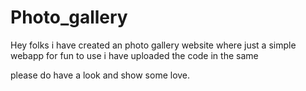 # Photo_gallery


Hey folks i have created an photo gallery website where just a simple webapp for fun to use 
i have uploaded the code in the same 

please do have a look and show some love.
